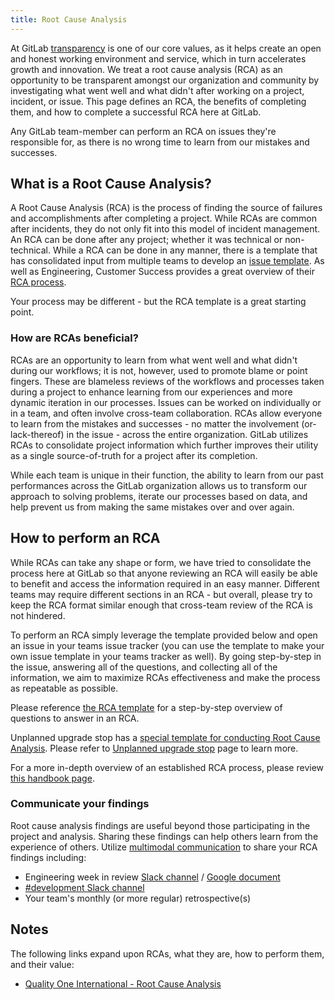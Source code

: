 ```yaml
---
title: Root Cause Analysis
---
```


At GitLab [transparency](/handbook/values/#transparency) is one of our core values, as it helps create an open and honest working environment and service, which in turn accelerates growth and innovation. We treat a root cause analysis (RCA) as an opportunity to be transparent amongst our organization and community by investigating what went well and what didn't after working on a project, incident, or issue. This page defines an RCA, the benefits of completing them, and how to complete a successful RCA here at GitLab.

Any GitLab team-member can perform an RCA on issues they're responsible for, as there is no wrong time to learn from our mistakes and successes.

## What is a Root Cause Analysis?

A Root Cause Analysis (RCA) is the process of finding the source of failures and accomplishments after completing a project. While RCAs are common after incidents, they do not only fit into this model of incident management. An RCA can be done after any project; whether it was technical or non-technical. While a RCA can be done in any manner, there is a template that has consolidated input from multiple teams to develop an [issue template](https://gitlab.com/gitlab-org/gitlab/-/blob/master/.gitlab/issue_templates/rca.md). As well as Engineering, Customer Success provides a great overview of their [RCA process](../customer-success/professional-services-engineering/workflows/internal/root-cause-analysis).

Your process may be different - but the RCA template is a great starting point.

### How are RCAs beneficial?

RCAs are an opportunity to learn from what went well and what didn't during our workflows; it is not, however, used to promote blame or point fingers. These are blameless reviews of the workflows and processes taken during a project to enhance learning from our experiences and more dynamic iteration in our processes. Issues can be worked on individually or in a team, and often involve cross-team collaboration. RCAs allow everyone to learn from the mistakes and successes - no matter the involvement (or-lack-thereof) in the issue - across the entire organization. GitLab utilizes RCAs to consolidate project information which further improves their utility as a single source-of-truth for a project after its completion.

While each team is unique in their function, the ability to learn from our past performances across the GitLab organization allows us to transform our approach to solving problems, iterate our processes based on data, and help prevent us from making the same mistakes over and over again.

## How to perform an RCA

While RCAs can take any shape or form, we have tried to consolidate the process here at GitLab so that anyone reviewing an RCA will easily be able to benefit and access the information required in an easy manner. Different teams may require different sections in an RCA - but overall, please try to keep the RCA format similar enough that cross-team review of the RCA is not hindered.

To perform an RCA simply leverage the template provided below and open an issue in your teams issue tracker (you can use the template to make your own issue template in your teams tracker as well). By going step-by-step in the issue, answering all of the questions, and collecting all of the information, we aim to maximize RCAs effectiveness and make the process as repeatable as possible.

Please reference [the RCA template](https://gitlab.com/gitlab-org/gitlab/-/blob/master/.gitlab/issue_templates/rca.md) for a step-by-step overview of questions to answer in an RCA.

Unplanned upgrade stop has a [special template for conducting Root Cause Analysis](https://gitlab.com/gitlab-org/gitlab/-/blob/master/.gitlab/issue_templates/rca_upgrade_stop.md). Please refer to [Unplanned upgrade stop](unplanned-upgrade-stop/) page to learn more.

For a more in-depth overview of an established RCA process, please review [this handbook page](../customer-success/professional-services-engineering/workflows/internal/root-cause-analysis).

### Communicate your findings

Root cause analysis findings are useful beyond those participating in the project and analysis. Sharing these findings can help others learn from the experience of others. Utilize [multimodal communication](/handbook/communication/#multimodal-communication) to share your RCA findings including:

- Engineering week in review [Slack channel](https://gitlab.slack.com/messages/CJWA4E9UG) / [Google document](https://drive.google.com/drive/search?q=%22engineering%20week%20in%20review%22%20source:domain)
- [#development Slack channel](https://gitlab.slack.com/messages/C02PF508L)
- Your team's monthly (or more regular) retrospective(s)

## Notes

The following links expand upon RCAs, what they are, how to perform them, and their value:

- [Quality One International - Root Cause Analysis](https://quality-one.com/rca/)
